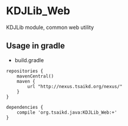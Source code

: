 KDJLib_Web
==========

KDJLib module, common web utility

## Usage in gradle

* build.gradle
```
repositories {
	mavenCentral()
	maven {
		url "http://nexus.tsaikd.org/nexus/"
	}
}

dependencies {
	compile 'org.tsaikd.java:KDJLib_Web:+'
}
```
